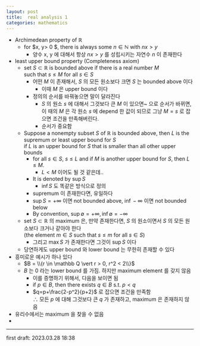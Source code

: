 ```yaml
---
layout: post
title:  real analysis 1
categories: mathematics
---
```


- Archimedean property of $\mathbb R$
  - for $x, y> 0 $, there is always some $n \in \mathbb N$ with $nx>y$
    - 양수 x, y 에 대해서 항상 $nx>y$ 를 성립시키는 자연수 $n$ 이 존재한다
- least upper bound property (Completeness axiom)
  - set $S \subset \mathbb R$ is bounded above if there is a real number $M$  
  such that $s \leq M$ for all $s \in S$
    - 어떤 $M$ 이 존재해서, $S$ 의 모든 원소보다 크면 $S$ 는 bounded above 이다
      - 이때 $M$ 은 upper bound 이다
    - 정의의 순서를 바꿔놓으면 말이 달라진다
      - $S$ 의 원소 $s$ 에 대해서 그것보다 큰 $M$ 이 있으면~ 으로 순서가 바뀌면, 이 때의 $M$ 은 각 원소 $s$ 에 depend 한 값이 되므로 그냥 $M=s$ 로 잡으면 조건을 만족해버린다.
      - 순서가 중요함
  - Suppose a nonempty subset $S$ of $\mathbb R$ is bounded above, then $L$ is the supremum or least upper bound for $S$  
  if $L$ is an upper bound for $S$ that is smaller than all other upper bounds
    - for all $s\in S$, $s\leq L$ and if $M$ is another upper bound for $S$, then $L \leq M$.
      - $L < M$ 이어도 될 것 같은데..
    - It is denoted by $\sup S$
      - $\inf S$ 도 똑같은 방식으로 정의
    - supremum 이 존재한다면, 유일하다
    - $\sup S = +\infty$ 이면 not bounded above, $\inf -\infty$ 이면 not bounded below
    - By convention, $\sup \emptyset = +\infty, \inf \emptyset = -\infty$
  - set $S \subset \mathbb R$ 의 maximum 은, 만약 존재한다면, $S$ 의 원소이면서 $S$ 의 모든 원소보다 크거나 같아야 한다  
  (the element $m \in S$ such that $s \leq m$ for all $s \in S$)
    - 그리고 $\max S$ 가 존재한다면 그것이 $\sup S$ 이다
  - 당연하게도 upper bound 와 lower bound 는 무한히 존재할 수 있다
- 흥미로운 예시가 하나 있다
  - $B = \\{r \in \mathbb Q \vert r > 0, r^2 < 2\\}$
  - $B$ 는 0 라는 lower bound 를 가짐. 하지만 maximum element 를 갖지 않음
    - 이를 증명하기 위해서, 다음을 보이면 됨
    - if $p \in B$, then there exists $q \in B$ s.t. $p<q$
    - $q=p+\frac{2-p^2}{p+2}$ 로 잡으면 조건을 만족함  
    $\therefore$ 모든 $p$ 에 대해 그것보다 큰 $q$ 가 존재하고, maximum 은 존재하지 않음
- 유리수에서는 maximum 을 찾을 수 없음
- 

---

first draft: 2023.03.28 18:38